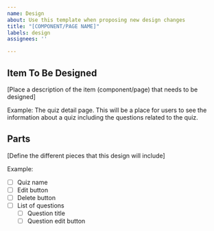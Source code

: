 ```yaml
---
name: Design
about: Use this template when proposing new design changes
title: "[COMPONENT/PAGE NAME]"
labels: design
assignees: ''

---
```


## Item To Be Designed
[Place a description of the item (component/page) that needs to be designed]

Example:
The quiz detail page. This will be a place for users to see the information about a quiz including the questions related to the quiz.

## Parts
[Define the different pieces that this design will include]

Example:
- [ ] Quiz name
- [ ] Edit button
- [ ] Delete button
- [ ] List of questions
  - [ ] Question title
  - [ ] Question edit button
